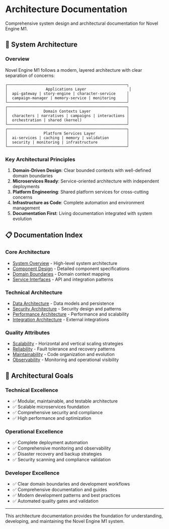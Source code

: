 # Architecture Documentation

Comprehensive system design and architectural documentation for Novel Engine M1.

## 📐 System Architecture

### Overview
Novel Engine M1 follows a modern, layered architecture with clear separation of concerns:

```
┌─────────────────────────────────────────────────────┐
│                 Applications Layer                   │
│  api-gateway | story-engine | character-service     │
│  campaign-manager | memory-service | monitoring     │
└─────────────────────────────────────────────────────┘
┌─────────────────────────────────────────────────────┐
│                Domain Contexts Layer                │
│  characters | narratives | campaigns | interactions │
│  orchestration | shared (kernel)                    │
└─────────────────────────────────────────────────────┘
┌─────────────────────────────────────────────────────┐
│                Platform Services Layer              │
│  ai-services | caching | memory | validation        │
│  security | monitoring | infrastructure             │
└─────────────────────────────────────────────────────┘
```

### Key Architectural Principles

1. **Domain-Driven Design**: Clear bounded contexts with well-defined domain boundaries
2. **Microservices Ready**: Service-oriented architecture with independent deployments
3. **Platform Engineering**: Shared platform services for cross-cutting concerns
4. **Infrastructure as Code**: Complete automation and environment management
5. **Documentation First**: Living documentation integrated with system evolution

## 📋 Documentation Index

### Core Architecture
- [System Overview](./system-overview.md) - High-level system architecture
- [Component Design](./component-design.md) - Detailed component specifications
- [Domain Boundaries](./domain-boundaries.md) - Domain context mapping
- [Service Interfaces](./service-interfaces.md) - API and integration patterns

### Technical Architecture
- [Data Architecture](./data-architecture.md) - Data models and persistence
- [Security Architecture](./security-architecture.md) - Security design and patterns
- [Performance Architecture](./performance-architecture.md) - Performance and scalability
- [Integration Architecture](./integration-architecture.md) - External integrations

### Quality Attributes
- [Scalability](./scalability.md) - Horizontal and vertical scaling strategies
- [Reliability](./reliability.md) - Fault tolerance and recovery patterns
- [Maintainability](./maintainability.md) - Code organization and evolution
- [Observability](./observability.md) - Monitoring and operational visibility

## 🎯 Architectural Goals

### Technical Excellence
- ✅ Modular, maintainable, and testable architecture
- ✅ Scalable microservices foundation
- ✅ Comprehensive security and compliance
- ✅ High performance and optimization

### Operational Excellence
- ✅ Complete deployment automation
- ✅ Comprehensive monitoring and observability
- ✅ Disaster recovery and backup strategies
- ✅ Security scanning and compliance validation

### Developer Excellence
- ✅ Clear domain boundaries and development workflows
- ✅ Comprehensive documentation and guides
- ✅ Modern development patterns and best practices
- ✅ Automated quality gates and validation

---

This architecture documentation provides the foundation for understanding, developing, and maintaining the Novel Engine M1 system.